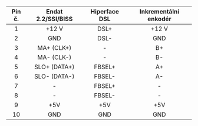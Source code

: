 | **Pin č.** | **Endat 2.2/SSI/BISS** | **Hiperface DSL** | **Inkrementální enkodér** |
| :---: | :---: | :---: | :---: |
| 1 | +12 V | DSL+ | +12 V |
| 2 | GND | DSL- | GND |
| 3 | MA+ (CLK+) | - | B+ |
| 4 | MA- (CLK-) | - | B- |
| 5 | SLO+ (DATA+) | FBSEL+ | A+ |
| 6 | SLO- (DATA-) | FBSEL- | A- |
| 7 | - | FBSEL+ | - |
| 8 | - | FBSEL- | - |
| 9 | +5V | +5V | +5V |
| 10 | GND | GND | GND |
